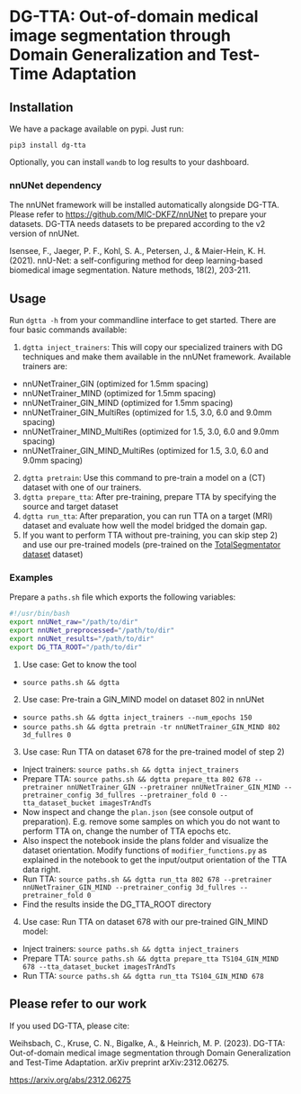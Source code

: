 # DG-TTA: Out-of-domain medical image segmentation through Domain Generalization and Test-Time Adaptation

## Installation
We have a package available on pypi. Just run:

`pip3 install dg-tta`

Optionally, you can install `wandb` to log results to your dashboard.

### nnUNet dependency
The nnUNet framework will be installed automatically alongside DG-TTA. Please refer to https://github.com/MIC-DKFZ/nnUNet to prepare your datasets.
DG-TTA needs datasets to be prepared according to the v2 version of nnUNet.

Isensee, F., Jaeger, P. F., Kohl, S. A., Petersen, J., & Maier-Hein, K. H. (2021). nnU-Net: a self-configuring
method for deep learning-based biomedical image segmentation. Nature methods, 18(2), 203-211.

## Usage
Run `dgtta -h` from your commandline interface to get started.
There are four basic commands available:
1) `dgtta inject_trainers`: This will copy our specialized trainers with DG techniques and make them available in the nnUNet framework. Available trainers are:
  * nnUNetTrainer_GIN (optimized for 1.5mm spacing)
  * nnUNetTrainer_MIND (optimized for 1.5mm spacing)
  * nnUNetTrainer_GIN_MIND (optimized for 1.5mm spacing)
  * nnUNetTrainer_GIN_MultiRes (optimized for 1.5, 3.0, 6.0 and 9.0mm spacing)
  * nnUNetTrainer_MIND_MultiRes (optimized for 1.5, 3.0, 6.0 and 9.0mm spacing)
  * nnUNetTrainer_GIN_MIND_MultiRes (optimized for 1.5, 3.0, 6.0 and 9.0mm spacing)
2) `dgtta pretrain`: Use this command to pre-train a model on a (CT) dataset with one of our trainers.
3) `dgtta prepare_tta`: After pre-training, prepare TTA by specifying the source and target dataset
4) `dgtta run_tta`: After preparation, you can run TTA on a target (MRI) dataset and evaluate how well the model bridged the domain gap.
5) If you want to perform TTA without pre-training, you can skip step 2) and use our pre-trained models (pre-trained on the [TotalSegmentator dataset](https://github.com/wasserth/TotalSegmentator) dataset)

### Examples
Prepare a `paths.sh` file which exports the following variables:
```bash
#!/usr/bin/bash
export nnUNet_raw="/path/to/dir"
export nnUNet_preprocessed="/path/to/dir"
export nnUNet_results="/path/to/dir"
export DG_TTA_ROOT="/path/to/dir"
```

1) Use case: Get to know the tool
  * `source paths.sh && dgtta`

2) Use case: Pre-train a GIN_MIND model on dataset 802 in nnUNet
  * `source paths.sh && dgtta inject_trainers --num_epochs 150`
  * `source paths.sh && dgtta pretrain -tr nnUNetTrainer_GIN_MIND 802 3d_fullres 0`

3) Use case: Run TTA on dataset 678 for the pre-trained model of step 2)
  * Inject trainers: `source paths.sh && dgtta inject_trainers`
  * Prepare TTA: `source paths.sh && dgtta prepare_tta 802 678 --pretrainer nnUNetTrainer_GIN --pretrainer nnUNetTrainer_GIN_MIND --pretrainer_config 3d_fullres --pretrainer_fold 0 --tta_dataset_bucket imagesTrAndTs`
  * Now inspect and change the `plan.json` (see console output of preparation). E.g. remove some samples on which you do not want to perform TTA on, change the number of TTA epochs etc.
  * Also inspect the notebook inside the plans folder and visualize the dataset orientation. Modify functions of `modifier_functions.py` as explained in the notebook to get the input/output orientation of the TTA data right.
  * Run TTA: `source paths.sh && dgtta run_tta 802 678 --pretrainer nnUNetTrainer_GIN_MIND --pretrainer_config 3d_fullres --pretrainer_fold 0`
  * Find the results inside the DG_TTA_ROOT directory

4) Use case: Run TTA on dataset 678 with our pre-trained GIN_MIND model:
  * Inject trainers: `source paths.sh && dgtta inject_trainers`
  * Prepare TTA: `source paths.sh && dgtta prepare_tta TS104_GIN_MIND 678 --tta_dataset_bucket imagesTrAndTs`
  * Run TTA: `source paths.sh && dgtta run_tta TS104_GIN_MIND 678`

## Please refer to our work
If you used DG-TTA, please cite:

Weihsbach, C., Kruse, C. N., Bigalke, A., & Heinrich, M. P. (2023). DG-TTA: Out-of-domain medical image segmentation through Domain Generalization and Test-Time Adaptation. arXiv preprint arXiv:2312.06275.

https://arxiv.org/abs/2312.06275
